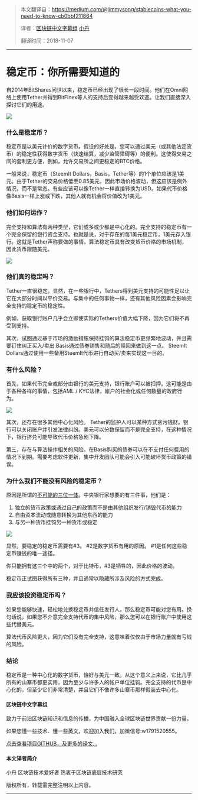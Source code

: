 

> 本文翻译自：https://medium.com/@jimmysong/stablecoins-what-you-need-to-know-cb0bbf211864
>
> 译者：[区块链中文字幕组](https://github.com/BlockchainTranslator/EOS) [小丹](https://github.com/zhuangjun)
>
> 翻译时间：2018-11-07

----------------------------------------------------


# 稳定币：你所需要知道的

自2014年BitShares问世以来，稳定币已经出现了很长一段时间。他们在Omni网络上使用Tether并得到BitFinex等人的支持后变得越来越受欢迎。让我们直接深入探讨它们的用途。

![][2]

### 什么是稳定币？

稳定币是以美元计价的数字货币。假设的好处是，您可以通过美元（或其他法定货币）的稳定性获得数字货币（快速结算，减少监管障碍等）的便利。这使得交易之间的套利更方便，例如，允许交易所之间更稳定的BTC价格。

一般来说，稳定币（SteemIt Dollars，Basis，Tether等）的1个单位应该是1美元。由于Tether的交易价格低至0.85美元，因此市场价格波动，但这应该是例外情况，而不是常态。有些应该可以像Tether一样直接转换为USD。如果代币价格像Basis一样上涨或下跌，其他人就有机会将价值改为1美元。

### 他们如何运作？

完全支持和算法有两种类型，它们或多或少都是中心化的。完全支持的稳定币有一个完全保留的银行资金支持。也就是说，对于存在的每1美元稳定币，1美元存入银行。这就是Tether声称要做的事情。算法稳定币具有改变货币价格的市场机制，因此货币跟随美元。

![][5]

### 他们真的稳定吗？

Tether一直很稳定。显然，在一些银行中，Tethers得到美元支持的可能性足以让它在大部分时间以平价交易。与集中的任何事物一样，还有其他风险因素会影响完全支持的稳定币的稳定性。

例如，获取银行账户几乎会立即使实际的Tethers价值大幅下降，因为它们将不再受到支持。

其次，试图通过基于市场的激励措施保持挂钩的算法稳定币更频繁地波动，并且需要钉住纠正买入/卖出.Basis通过债券销售和随后的赎回来做到这一点。 SteemIt Dollars通过使用一些备用SteemIt代币进行自动买/卖来实现这一目的。

### 有什么风险？

首先，如果代币完全或部分由银行的美元支持，银行账户可以被扣押。这可能是由于各种各样的事情，包括AML / KYC法律，帐户的社会化或任何数量的政府行为。

![][7]

其次，还存在很多其他中心化风险。 Tether的监护人可以某种方式贪污钱财。银行可以关闭账户并引发法律纠纷。美元可以分数保留而不是完全支持，在这种情况下，银行挤兑可能导致代币价格急剧下降。

第三，存在与算法操作相关的风险。在Basis购买的债券可以在不支付任何费用的情况下到期。需要考虑软件更新，集中开发团队可能会引入可能破坏货币政策的错误。

### 为什么我们不能没有风险的稳定币？

原因是所谓的[不可能的三位一体][8]。中央银行家想要的有三件事，他们是：

1. 独立的货币政策或通过自己的政策而不是由其他组织发行/销毁代币的能力
2. 自由资本流动或随意转换为其他东西的能力
3. 与另一种货币挂钩另一种货币或稳定

![][10]

显然，要稳定的稳定币需要有#3。 #2是数字货币有用的原因。 #1是任何这些稳定币赚钱的唯一途径。

你只能拥有这三个中的两个，对于比特币，#3是牺牲的，因此价格的波动。

稳定币正试图获得所有三种，并且通常以隐藏所涉及风险的方式完成。

### 我应该投资稳定币吗？

如果您能够快速，轻松地兑换稳定币并信任发行人，那么稳定币可能对您有用。换句话说，如果您不介意完全支持代币的集中风险，那么您可以在银行账户中使用这些代替美元。

算法代币风险更大，因为它们没有完全支持，这意味着仅仅由于市场力量就有亏钱的风险。

### 结论

稳定币是一种中心化的数字货币，恰好与美元一致。从这个意义上来说，它比几乎所有的山寨币都更实用，因为至少与许多人的帐户单位挂钩。完全支持的代币是中心化的，但至少它们非常清楚，并且它们不像许多山寨币那样假装去中心化。

[1]: https://cdn-images-1.medium.com/freeze/max/33/0*kY7G6-LJ0IbLSBtq.jpg?q=20
[2]: https://cdn-images-1.medium.com/max/880/0*kY7G6-LJ0IbLSBtq.jpg
[3]: https://cdn-images-1.medium.com/freeze/max/33/0*3ll8KQHAM55NrEmY.jpg?q=20
[4]: https://medium.com/@jimmysong/undefined
[5]: https://cdn-images-1.medium.com/max/880/0*3ll8KQHAM55NrEmY.jpg
[6]: https://cdn-images-1.medium.com/freeze/max/33/0*BgzqK08klKSbeGTV.gif?q=20
[7]: https://cdn-images-1.medium.com/max/880/0*BgzqK08klKSbeGTV.gif
[8]: https://en.wikipedia.org/wiki/Impossible_trinity
[9]: https://cdn-images-1.medium.com/freeze/max/33/0*nqHnD16foR7x3Lg8.png?q=20
[10]: https://cdn-images-1.medium.com/max/880/0*nqHnD16foR7x3Lg8.png



#### 区块链中文字幕组

致力于前沿区块链知识和信息的传播，为中国融入全球区块链世界贡献一份力量。

如果您懂一些技术、懂一些英文，欢迎加入我们，加微信号:w1791520555。

[点击查看项目GITHUB，及更多的译文...](https://github.com/BlockchainTranslator/EOS)

#### 本文译者简介

小丹 区块链技术爱好者  热衷于区块链底层技术研究

版权所有，转载需完整注明以上内容。

----------------------------------------------------
